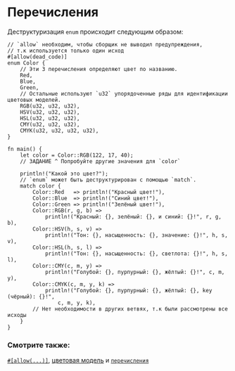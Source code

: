 # Перечисления

Деструктуризация `enum` происходит следующим образом:

```rust,editable
// `allow` необходим, чтобы сборщик не выводил предупреждения,
// т.к используется только один исход
#[allow(dead_code)]
enum Color {
    // Эти 3 перечисления определяют цвет по названию.
    Red,
    Blue,
    Green,
    // Остальные используют `u32` упорядоченные ряды для идентификации цветовых моделей.
    RGB(u32, u32, u32),
    HSV(u32, u32, u32),
    HSL(u32, u32, u32),
    CMY(u32, u32, u32),
    CMYK(u32, u32, u32, u32),
}

fn main() {
    let color = Color::RGB(122, 17, 40);
    // ЗАДАНИЕ ^ Попробуйте другие значения для `color`

    println!("Какой это цвет?");
    // `enum` может быть деструктурирован с помощью `match`.
    match color {
        Color::Red   => println!("Красный цвет!"),
        Color::Blue  => println!("Синий цвет!"),
        Color::Green => println!("Зелёный цвет!"),
        Color::RGB(r, g, b) =>
            println!("Красный: {}, зелёный: {}, и синий: {}!", r, g, b),
        Color::HSV(h, s, v) =>
            println!("Тон: {}, насыщенность: {}, значение: {}!", h, s, v),
        Color::HSL(h, s, l) =>
            println!("Тон: {}, насыщенность: {}, светлота: {}!", h, s, l),
        Color::CMY(c, m, y) =>
            println!("Голубой: {}, пурпурный: {}, жёлтый: {}!", c, m, y),
        Color::CMYK(c, m, y, k) =>
            println!("Голубой: {}, пурпурный: {}, жёлтый: {}, key (чёрный): {}!",
                c, m, y, k),
        // Нет необходимости в других ветвях, т.к были рассмотрены все исходы
    }
}
```

### Смотрите также:

[`#[allow(...)]`](../../../attribute/unused.md), [цветовая модель](https://en.wikipedia.org/wiki/Color_model) и [`перечисления`](../../../custom_types/enum.md)
